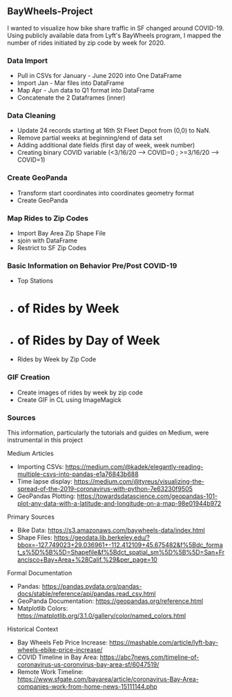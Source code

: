 ## BayWheels-Project

I wanted to visualize how bike share traffic in SF changed around COVID-19. Using publicly available data from Lyft's BayWheels program, I mapped the number of rides initiated by zip code by week for 2020. 

### Data Import
- Pull in CSVs for January - June 2020 into One DataFrame
- Import Jan - Mar files into DataFrame
- Map Apr - Jun data to Q1 format into DataFrame
- Concatenate the 2 Dataframes (inner)

### Data Cleaning
- Update 24 records starting at 16th St Fleet Depot from (0,0) to NaN. 
- Remove partial weeks at beginning/end of data set
- Adding additional date fields (first day of week, week number)
- Creating binary COVID variable (<3/16/20 --> COVID=0 ; >=3/16/20 --> COVID=1)

### Create GeoPanda
- Transform start coordinates into coordinates geometry format
- Create GeoPanda

### Map Rides to Zip Codes
- Import Bay Area Zip Shape File
- sjoin with DataFrame
- Restrict to SF Zip Codes

### Basic Information on Behavior Pre/Post COVID-19
- Top Stations
- # of Rides by Week
- # of Rides by Day of Week
- Rides by Week by Zip Code

### GIF Creation
- Create images of rides by week by zip code
- Create GIF in CL using ImageMagick

### Sources 
This information, particularly the tutorials and guides on Medium, were instrumental in this project

Medium Articles
- Importing CSVs: https://medium.com/@kadek/elegantly-reading-multiple-csvs-into-pandas-e1a76843b688
- Time lapse display: https://medium.com/@tyreus/visualizing-the-spread-of-the-2019-coronavirus-with-python-7e63230f9505
- GeoPandas Plotting: https://towardsdatascience.com/geopandas-101-plot-any-data-with-a-latitude-and-longitude-on-a-map-98e01944b972

Primary Sources
- Bike Data: https://s3.amazonaws.com/baywheels-data/index.html
- Shape Files: https://geodata.lib.berkeley.edu/?bbox=-127.749023+29.036961+-112.412109+45.675482&f%5Bdc_format_s%5D%5B%5D=Shapefile&f%5Bdct_spatial_sm%5D%5B%5D=San+Francisco+Bay+Area+%28Calif.%29&per_page=10

Formal Documentation
- Pandas: https://pandas.pydata.org/pandas-docs/stable/reference/api/pandas.read_csv.html
- GeoPanda Documentation: https://geopandas.org/reference.html
- Matplotlib Colors: https://matplotlib.org/3.1.0/gallery/color/named_colors.html

Historical Context
- Bay Wheels Feb Price Increase: https://mashable.com/article/lyft-bay-wheels-ebike-price-increase/
- COVID Timeline in Bay Area: https://abc7news.com/timeline-of-coronavirus-us-coronvirus-bay-area-sf/6047519/
- Remote Work Timeline: https://www.sfgate.com/bayarea/article/coronavirus-Bay-Area-companies-work-from-home-news-15111144.php
